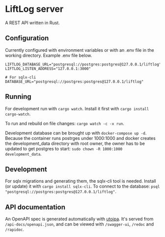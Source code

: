 # LiftLog server

A REST API written in Rust.

## Configuration

Currently configured with environment variables or with an .env file in the working directory. Example .env file below.

```
LIFTLOG_DATABASE_URL="postgresql://postgres:postgres@127.0.0.1/liftlog"
LIFTLOG_LISTEN_ADDRESS="127.0.0.1:3000"

# For sqlx-cli
DATABASE_URL="postgresql://postgres:postgres@127.0.0.1/liftlog"
```

## Running

For development run with `cargo watch`. Install it first with `cargo install cargo-watch`.

To run and rebuild on file changes: `cargo watch -c -x run`.

Development database can be brought up with `docker-compose up -d`. Because the container runs postrges under 1000:1000 and docker creates the development_data directory with root owner, the owner has to be updated to get postgres to start: `sudo chown -R 1000:1000 development_data`.

## Development

For sqlx migrations and generating them, the sqlx-cli tool is needed. Install (or update) it with `cargo install sqlx-cli`. To connect to the database: `psql "postgresql://postgres:postgres@127.0.0.1/liftlog"`.

## API documentation

An OpenAPI spec is generated automatically with [utoipa](https://docs.rs/utoipa/latest/utoipa/). It's served from `/api-docs/openapi.json`, and can be viewed with `/swagger-ui`, `/redoc` and `/rapidoc`.